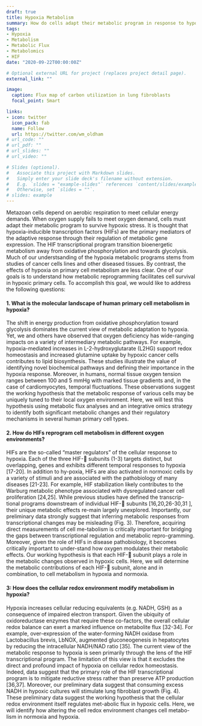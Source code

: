 ```yaml
---
draft: true
title: Hypoxia Metabolism
summary: How do cells adapt their metabolic program in response to hypoxic stress?
tags:
- Hypoxia
- Metabolism
- Metabolic Flux
- Metabolomics
- HIF
date: "2020-09-22T00:00:00Z"

# Optional external URL for project (replaces project detail page).
external_link: ""

image:
  caption: Flux map of carbon utilization in lung fibroblasts
  focal_point: Smart

links:
- icon: twitter
  icon_pack: fab
  name: Follow
  url: https://twitter.com/wm_oldham
# url_code: ""
# url_pdf: ""
# url_slides: ""
# url_video: ""

# Slides (optional).
#   Associate this project with Markdown slides.
#   Simply enter your slide deck's filename without extension.
#   E.g. `slides = "example-slides"` references `content/slides/example-slides.md`.
#   Otherwise, set `slides = ""`.
# slides: example
---
```


Metazoan cells depend on aerobic respiration to meet cellular energy demands. When oxygen supply fails to meet oxygen demand, cells must adapt their metabolic program to survive hypoxic stress. It is thought that hypoxia-inducible transcription factors (HIFs) are the primary mediators of the adaptive response through their regulation of metabolic gene expression. The HIF transcriptional program transition bioenergetic metabolism away from oxidative phosphorylation and towards glycolysis. Much of our understsanding of the hypoxia metabolic programs stems from studies of cancer cells lines and other diseased tissues. By contrast, the effects of hypoxia on primary cell metabolism are less clear. One of our goals is to understand how metabolic reprogramming facilitates cell survival in hypoxic primary cells. To accomplish this goal, we would like to address the following questions:

#### 1. What is the molecular landscape of human primary cell metabolism in hypoxia? 

The shift in energy production from oxidative phosphorylation toward glycolysis dominates the current view of metabolic adaptation to hypoxia. Yet, we and others have observed that oxygen deficiency has wide-ranging impacts on a variety of intermediary metabolic pathways. For example, hypoxia-mediated increases in L-2-hydroxyglutarate (L2HG) support redox homeostasis and increased glutamine uptake by hypoxic cancer cells contributes to lipid biosynthesis. These studies illustrate the value of identifying novel biochemical pathways and defining their importance in the hypoxia response. Moreover, in humans, normal tissue oxygen tension ranges between 100 and 5 mmHg with marked tissue gradients and, in the case of cardiomyocytes, temporal fluctuations. These observations suggest the working hypothesis that the metabolic response of various cells may be uniquely tuned to their local oxygen environment. Here, we will test this hypothesis using metabolic flux analyses and an integrative omics strategy to identify both significant metabolic changes and their regulatory mechanisms in several human primary cell types. 

#### 2. How do HIFs reprogram cell metabolism in different oxygen environments? 

HIFs are the so-called “master regulators” of the cellular response to hypoxia. Each of the three HIF- subunits (1-3) targets distinct, but overlapping, genes and exhibits different temporal responses to hypoxia [17-20]. In addition to hy-poxia, HIFs are also activated in normoxic cells by a variety of stimuli and are associated with the pathobiology of many diseases [21-23]. For example, HIF stabilization likely contributes to the Warburg metabolic phenotype associated with dysregulated cancer cell proliferation [24,25]. While previous studies have defined the transcrip-tional programs downstream of individual HIF- subunits [16,20,26-30,31 ], their unique metabolic effects re-main largely unexplored. Importantly, our preliminary data strongly suggest that inferring metabolic responses from transcriptional changes may be misleading (Fig. 3). Therefore, acquiring direct measurements of cell me-tabolism is critically important for bridging the gaps between transcriptional regulation and metabolic repro-gramming. Moreover, given the role of HIFs in disease pathobiology, it becomes critically important to under-stand how oxygen modulates their metabolic effects. Our working hypothesis is that each HIF- subunit plays a role in the metabolic changes observed in hypoxic cells. Here, we will determine the metabolic contributions of each HIF- subunit, alone and in combination, to cell metabolism in hypoxia and normoxia.

#### 3: How does the cellular redox environment modify metabolism in hypoxia? 

Hypoxia increases cellular reducing equivalents (e.g. NADH, GSH) as a consequence of impaired electron transport. Given the ubiquity of oxidoreductase enzymes that require these co-factors, the overall cellular redox balance can exert a marked influence on metabolite flux [32-34]. For example, over-expression of the water-forming NADH oxidase from Lactobacillus brevis, LbNOX, augmented gluconeogenesis in hepatocytes by reducing the intracellular NADH/NAD ratio [35]. The current view of the metabolic response to hypoxia is seen primarily through the lens of the HIF transcriptional program. The limitation of this view is that it excludes the direct and profound impact of hypoxia on cellular redox homeostasis. Indeed, data suggest that the primary role of the HIF transcriptional program is to mitigate reductive stress rather than preserve ATP production [36,37]. Moreover, our preliminary data suggest that consuming excess NADH in hypoxic cultures will stimulate lung fibroblast growth (Fig. 4). These preliminary data suggest the working hypothesis that the cellular redox environment itself regulates met-abolic flux in hypoxic cells. Here, we will identify how altering the cell redox environment changes cell metabo-lism in normoxia and hypoxia. 


